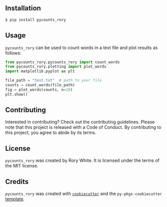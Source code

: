 ## Installation

```bash
$ pip install pycounts_rory
```

## Usage

`pycounts_rory` can be used to count words in a text file and plot results as follows:

```python
from pycounts_rory.pycounts_rory import count_words
from pycounts_rory.plotting import plot_words
import matplotlib.pyplot as plt

file_path = "test.txt"  # path to your file
counts = count_words(file_path)
fig = plot_words(counts, n=10)
plt.show()
```

## Contributing

Interested in contributing? Check out the contributing guidelines. 
Please note that this project is released with a Code of Conduct. 
By contributing to this project, you agree to abide by its terms.

## License

`pycounts_rory` was created by Rory White. It is licensed under the terms of the MIT license.

## Credits

`pycounts_rory` was created with 
[`cookiecutter`](https://cookiecutter.readthedocs.io/en/latest/) and 
the `py-pkgs-cookiecutter` 
[template](https://github.com/py-pkgs/py-pkgs-cookiecutter).